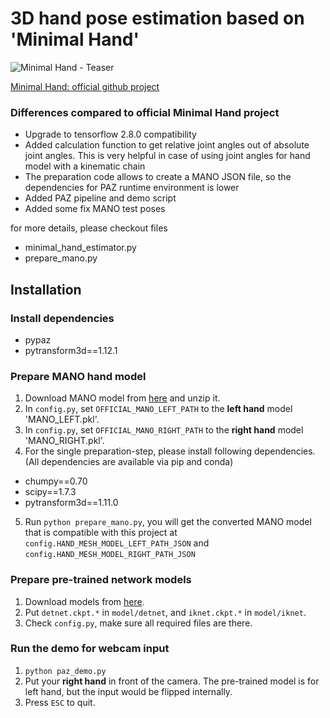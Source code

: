 # 3D hand pose estimation based on 'Minimal Hand'
![Minimal Hand - Teaser](https://github.com/CalciferZh/minimal-hand/blob/master/teaser.gif?raw=true)

[Minimal Hand: official github project](https://github.com/CalciferZh/minimal-hand)

### Differences compared to official Minimal Hand project

- Upgrade to tensorflow 2.8.0 compatibility
- Added calculation function to get relative joint angles out of absolute joint angles. This is very helpful in case of using joint angles for hand model with a kinematic chain
- The preparation code allows to create a MANO JSON file, so the dependencies for PAZ runtime environment is lower
- Added PAZ pipeline and demo script
- Added some fix MANO test poses

for more details, please checkout files
- minimal_hand_estimator.py
- prepare_mano.py

## Installation
### Install dependencies
- pypaz
- pytransform3d==1.12.1

### Prepare MANO hand model
1. Download MANO model from [here](https://mano.is.tue.mpg.de/) and unzip it.
2. In `config.py`, set `OFFICIAL_MANO_LEFT_PATH` to the **left hand** model 'MANO_LEFT.pkl'.
3. In `config.py`, set `OFFICIAL_MANO_RIGHT_PATH` to the **right hand** model 'MANO_RIGHT.pkl'.
4. For the single preparation-step, please install following dependencies. (All dependencies are available via pip and conda)

- chumpy==0.70
- scipy==1.7.3
- pytransform3d==1.11.0

5. Run `python prepare_mano.py`, you will get the converted MANO model that is compatible with this project at `config.HAND_MESH_MODEL_LEFT_PATH_JSON` and `config.HAND_MESH_MODEL_RIGHT_PATH_JSON`

### Prepare pre-trained network models
1. Download models from [here](https://github.com/CalciferZh/minimal-hand/releases/download/v1/cvpr_2020_hand_model_v1.zip).
1. Put `detnet.ckpt.*` in `model/detnet`, and `iknet.ckpt.*` in `model/iknet`.
1. Check `config.py`, make sure all required files are there.

### Run the demo for webcam input
1. `python paz_demo.py`
2. Put your **right hand** in front of the camera. The pre-trained model is for left hand, but the input would be flipped internally.
3. Press `ESC` to quit.

